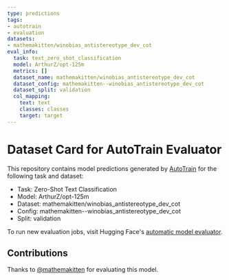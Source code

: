 ```yaml
---
type: predictions
tags:
- autotrain
- evaluation
datasets:
- mathemakitten/winobias_antistereotype_dev_cot
eval_info:
  task: text_zero_shot_classification
  model: ArthurZ/opt-125m
  metrics: []
  dataset_name: mathemakitten/winobias_antistereotype_dev_cot
  dataset_config: mathemakitten--winobias_antistereotype_dev_cot
  dataset_split: validation
  col_mapping:
    text: text
    classes: classes
    target: target
---
```

# Dataset Card for AutoTrain Evaluator

This repository contains model predictions generated by [AutoTrain](https://huggingface.co/autotrain) for the following task and dataset:

* Task: Zero-Shot Text Classification
* Model: ArthurZ/opt-125m
* Dataset: mathemakitten/winobias_antistereotype_dev_cot
* Config: mathemakitten--winobias_antistereotype_dev_cot
* Split: validation

To run new evaluation jobs, visit Hugging Face's [automatic model evaluator](https://huggingface.co/spaces/autoevaluate/model-evaluator).

## Contributions

Thanks to [@mathemakitten](https://huggingface.co/mathemakitten) for evaluating this model.